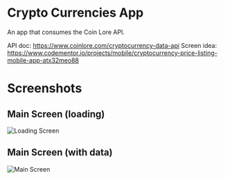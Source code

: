 # Crypto Currencies App

An app that consumes the Coin Lore API.

API doc: https://www.coinlore.com/cryptocurrency-data-api
Screen idea: https://www.codementor.io/projects/mobile/cryptocurrency-price-listing-mobile-app-atx32meo88

# Screenshots
## Main Screen (loading)

![Loading Screen](https://user-images.githubusercontent.com/51328447/200416000-ec777b48-7cc3-41c3-81f3-17e54c0c1f99.png)

## Main Screen (with data)
![Main Screen](https://user-images.githubusercontent.com/51328447/200415714-275c3293-df14-4aaf-bfe6-7d8ff301e101.png)
